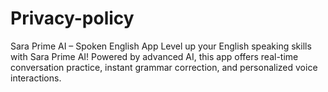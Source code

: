 # Privacy-policy
Sara Prime AI – Spoken English App Level up your English speaking skills with Sara Prime AI! Powered by advanced AI, this app offers real-time conversation practice, instant grammar correction, and personalized voice interactions.
